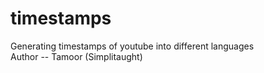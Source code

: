 # timestamps
Generating timestamps of youtube into different languages
<br>
Author -- Tamoor (Simplitaught)
